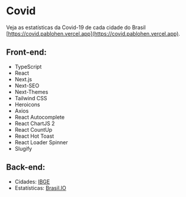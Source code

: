 # Covid

Veja as estatísticas da Covid-19 de cada cidade do Brasil [https://covid.pablohen.vercel.app](https://covid.pablohen.vercel.app).

## Front-end:

- TypeScript
- React
- Next.js
- Next-SEO
- Next-Themes
- Tailwind CSS
- Heroicons
- Axios
- React Autocomplete
- React ChartJS 2
- React CountUp
- React Hot Toast
- React Loader Spinner
- Slugify

## Back-end:

- Cidades: [IBGE](https://servicodados.ibge.gov.br/api/docs)
- Estatísticas: [Brasil.IO](https://brasil.io/)

